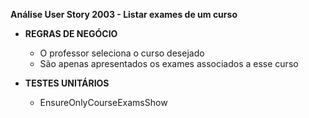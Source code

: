 **Análise User Story 2003 - Listar exames de um curso**


* **REGRAS DE NEGÓCIO**

    * O professor seleciona o curso desejado
    * São apenas apresentados os exames associados a esse curso


* **TESTES UNITÁRIOS**

    * EnsureOnlyCourseExamsShow